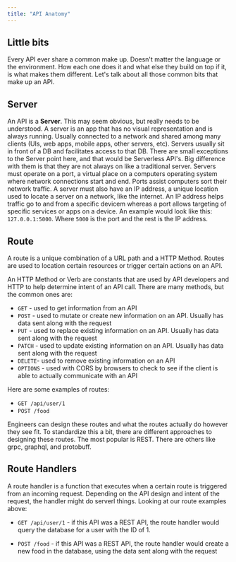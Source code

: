 ```yaml
---
title: "API Anatomy"
---
```


## Little bits

Every API ever share a common make up. Doesn't matter the language or the environment. How each one does it and what else they build on top if it, is what makes them different. Let's talk about all those common bits that make up an API.

## Server

An API is a **Server**. This may seem obvious, but really needs to be understood. A server is an app that has no visual representation and is always running. Usually connected to a network and shared among many clients (UIs, web apps, mobile apps, other servers, etc). Servers usually sit in front of a DB and facilitates access to that DB. There are small exceptions to the Server point here, and that would be Serverless API's. Big difference with them is that they are not always on like a traditional server. Servers must operate on a port, a virtual place on a computers operating system where network connections start and end. Ports assist computers sort their network traffic. A server must also have an IP address, a unique location used to locate a server on a network, like the internet. An IP address helps traffic go to and from a specific devicem whereas a port allows targeting of specific services or apps on a device. An example would look like this:
`127.0.0.1:5000`. Where `5000` is the port and the rest is the IP address.

## Route

A route is a unique combination of a URL path and a HTTP Method. Routes are used to location certain resources or trigger certain actions on an API.

An HTTP Method or Verb are constants that are used by API developers and HTTP to help determine intent of an API call. There are many methods, but the common ones are:

- `GET` - used to get information from an API
- `POST` - used to mutate or create new information on an API. Usually has data sent along with the request
- `PUT` - used to replace existing information on an API. Usually has data sent along with the request
- `PATCH` - used to update existing information on an API. Usually has data sent along with the request
- `DELETE`- used to remove existing information on an API
- `OPTIONS` - used with CORS by browsers to check to see if the client is able to actually communicate with an API

Here are some examples of routes:

- `GET /api/user/1`
- `POST /food`

Engineers can design these routes and what the routes actually do however they see fit. To standardize this a bit, there are different approaches to designing these routes. The most popular is REST. There are others like grpc, graphql, and protobuff.

## Route Handlers

A route handler is a function that executes when a certain route is triggered from an incoming request. Depending on the API design and intent of the request, the handler might do serverl things. Looking at our route examples above:

- `GET /api/user/1` - if this API was a REST API, the route handler would query the database for a user with the ID of 1.

- `POST /food` - if this API was a REST API, the route handler would create a new food in the database, using the data sent along with the request
